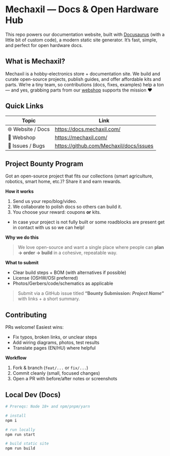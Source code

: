 # Mechaxil — Docs & Open Hardware Hub

This repo powers our documentation website, built with [Docusaurus](https://docusaurus.io/) (with a little bit of custom code), a modern static site generator. It’s fast, simple, and perfect for open hardware docs.

## What is Mechaxil?

Mechaxil is a hobby-electronics store + documentation site. We build and curate open-source projects, publish guides, and offer affordable kits and parts. We’re a tiny team, so contributions (docs, fixes, examples) help a ton — and yes, grabbing parts from our [webshop](https://mechaxil.com/) supports the mission ❤️

## Quick Links

| Topic | Link |
|---|---|
| 🌐 Website / Docs | https://docs.mechaxil.com/  |
| 🛒 Webshop | https://mechaxil.com/ |
| 🐛 Issues / Bugs | https://github.com/Mechaxil/docs/issues |

## Project Bounty Program

Got an open-source project that fits our collections (smart agriculture, robotics, smart home, etc.)? Share it and earn rewards.

**How it works**
1. Send us your repo/blog/video.
2. We collaborate to polish docs so others can build it.
3. You choose your reward: coupons **or** kits.

* In case your project is not fully built or some roadblocks are present get in contact with us so we can help!

**Why we do this**

 > We love open-source and want a single place where people can **plan → order → build** in a cohesive, repeatable way.

**What to submit**
- Clear build steps + BOM (with alternatives if possible)  
- License (OSHW/OSI preferred)  
- Photos/Gerbers/code/schematics as applicable

> Submit via a GitHub issue titled **“Bounty Submission: _Project Name_”** with links + a short summary.

## Contributing

PRs welcome! Easiest wins:
- Fix typos, broken links, or unclear steps
- Add wiring diagrams, photos, test results
- Translate pages (EN/HU) where helpful

**Workflow**
1. Fork & branch (`feat/...` or `fix/...`)
2. Commit cleanly (small, focused changes)
3. Open a PR with before/after notes or screenshots

## Local Dev (Docs)

```bash
# Prereqs: Node 18+ and npm/pnpm/yarn

# install
npm i

# run locally
npm run start

# build static site
npm run build
